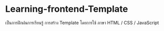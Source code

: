 # Learning-frontend-Template
เป็นการฝึกฝนการเรียนรู้ การสร้าง Template โดยการใช้ ภาษา HTML / CSS / JavaScript
